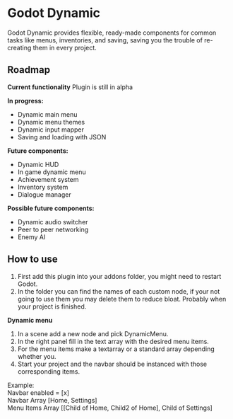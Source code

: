 # Godot Dynamic
Godot Dynamic provides flexible, ready-made components for common tasks like menus, inventories, and saving, saving you the trouble of re-creating them in every project.

## Roadmap

**Current functionality**
Plugin is still in alpha

**In progress:**
- Dynamic main menu
- Dynamic menu themes
- Dynamic input mapper
- Saving and loading with JSON

**Future components:**
- Dynamic HUD
- In game dynamic menu
- Achievement system
- Inventory system
- Dialogue manager

**Possible future components:**
- Dynamic audio switcher
- Peer to peer networking
- Enemy AI

## How to use
1. First add this plugin into your addons folder, you might need to restart Godot.
2. In the folder you can find the names of each custom node, if your not going to use them you may delete them to reduce bloat. Probably when your project is finished.

**Dynamic menu**
1. In a scene add a new node and pick DynamicMenu.
2. In the right panel fill in the text array with the desired menu items.
3. For the menu items make a textarray or a standard array depending whether you.
4. Start your project and the navbar should be instanced with those corresponding items.

Example:  
Navbar enabled = [x]  
Navbar Array [Home, Settings]  
Menu Items Array [[Child of Home, Child2 of Home], Child of Settings]  
